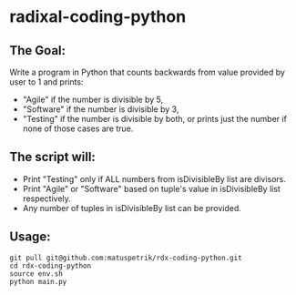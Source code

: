 # radixal-coding-python
## The Goal:
Write a program in Python that counts backwards from value provided by user to 1 and prints:
- "Agile" if the number is divisible by 5,
- "Software" if the number is divisible by 3,
- "Testing" if the number is divisible by both, or prints just the number if none of those cases are true.

## The script will:
- Print "Testing" only if ALL numbers from isDivisibleBy list are divisors.
- Print "Agile" or "Software" based on tuple's value in isDivisibleBy list respectively.
- Any number of tuples in isDivisibleBy list can be provided.

## Usage:
```
git pull git@github.com:matuspetrik/rdx-coding-python.git
cd rdx-coding-python
source env.sh
python main.py
```